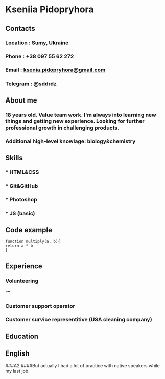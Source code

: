 # Kseniia Pidopryhora

## Contacts
### Location : Sumy, Ukraine
### Phone : +38 097 55 62 272
### Email : ksenia.pidopryhora@gmail.com
### Telegram : @sddrdz
## About me
### 18 years old. Value team work. I'm always into learning new things and getting new experience. Looking for further professional growth in challenging products.
### Additional high-level knowlage: biology&chemistry
## Skills
### * HTML&CSS
### * Git&GitHub
### * Photoshop 
### * JS (basic)
## Code example
```
function multiply(a, b){
return a * b
}
```
## Experience
### Volunteering
#### ""
### Customer support operator
####
### Customer survice representitive (USA cleaning company)
####
## Education

## English
###A2
####But actually I had a lot of practice with native speakers while my last job.
